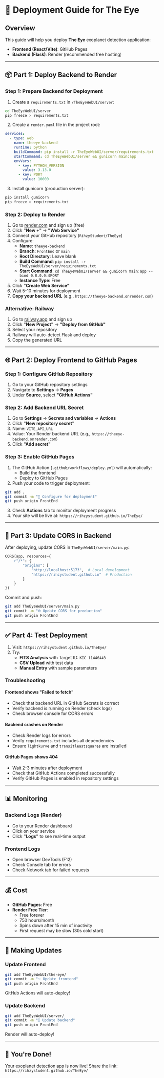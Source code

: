 # 🚀 Deployment Guide for The Eye

## Overview
This guide will help you deploy **The Eye** exoplanet detection application:
- **Frontend (React/Vite)**: GitHub Pages
- **Backend (Flask)**: Render (recommended free hosting)

---

## 📦 Part 1: Deploy Backend to Render

### Step 1: Prepare Backend for Deployment

1. Create a `requirements.txt` in `/TheEyeWebUI/server`:
```bash
cd TheEyeWebUI/server
pip freeze > requirements.txt
```

2. Create a `render.yaml` file in the project root:
```yaml
services:
  - type: web
    name: theeye-backend
    runtime: python
    buildCommand: pip install -r TheEyeWebUI/server/requirements.txt
    startCommand: cd TheEyeWebUI/server && gunicorn main:app
    envVars:
      - key: PYTHON_VERSION
        value: 3.13.0
      - key: PORT
        value: 10000
```

3. Install gunicorn (production server):
```bash
pip install gunicorn
pip freeze > requirements.txt
```

### Step 2: Deploy to Render

1. Go to [render.com](https://render.com) and sign up (free)
2. Click **"New +"** → **"Web Service"**
3. Connect your GitHub repository (`RihzyStudent/TheEye`)
4. Configure:
   - **Name**: `theeye-backend`
   - **Branch**: `FrontEnd` or `main`
   - **Root Directory**: Leave blank
   - **Build Command**: `pip install -r TheEyeWebUI/server/requirements.txt`
   - **Start Command**: `cd TheEyeWebUI/server && gunicorn main:app --bind 0.0.0.0:$PORT`
   - **Instance Type**: Free
5. Click **"Create Web Service"**
6. Wait 5-10 minutes for deployment
7. **Copy your backend URL** (e.g., `https://theeye-backend.onrender.com`)

### Alternative: Railway

1. Go to [railway.app](https://railway.app) and sign up
2. Click **"New Project"** → **"Deploy from GitHub"**
3. Select your repository
4. Railway will auto-detect Flask and deploy
5. Copy the generated URL

---

## 🌐 Part 2: Deploy Frontend to GitHub Pages

### Step 1: Configure GitHub Repository

1. Go to your GitHub repository settings
2. Navigate to **Settings** → **Pages**
3. Under **Source**, select **"GitHub Actions"**

### Step 2: Add Backend URL Secret

1. Go to **Settings** → **Secrets and variables** → **Actions**
2. Click **"New repository secret"**
3. Name: `VITE_API_URL`
4. Value: Your Render backend URL (e.g., `https://theeye-backend.onrender.com`)
5. Click **"Add secret"**

### Step 3: Enable GitHub Pages

1. The GitHub Action (`.github/workflows/deploy.yml`) will automatically:
   - Build the frontend
   - Deploy to GitHub Pages
2. Push your code to trigger deployment:
```bash
git add .
git commit -m "🚀 Configure for deployment"
git push origin FrontEnd
```

3. Check **Actions** tab to monitor deployment progress
4. Your site will be live at: `https://rihzystudent.github.io/TheEye/`

---

## 🔧 Part 3: Update CORS in Backend

After deploying, update CORS in `TheEyeWebUI/server/main.py`:

```python
CORS(app, resources={
    r"/*": {
        "origins": [
            "http://localhost:5173",  # Local development
            "https://rihzystudent.github.io"  # Production
        ]
    }
})
```

Commit and push:
```bash
git add TheEyeWebUI/server/main.py
git commit -m "🌐 Update CORS for production"
git push origin FrontEnd
```

---

## ✅ Part 4: Test Deployment

1. Visit: `https://rihzystudent.github.io/TheEye/`
2. Try:
   - **FITS Analysis** with Target ID: `KIC 11446443`
   - **CSV Upload** with test data
   - **Manual Entry** with sample parameters

### Troubleshooting

#### Frontend shows "Failed to fetch"
- Check that backend URL in GitHub Secrets is correct
- Verify backend is running on Render (check logs)
- Check browser console for CORS errors

#### Backend crashes on Render
- Check Render logs for errors
- Verify `requirements.txt` includes all dependencies
- Ensure `lightkurve` and `transitleastsquares` are installed

#### GitHub Pages shows 404
- Wait 2-3 minutes after deployment
- Check that GitHub Actions completed successfully
- Verify GitHub Pages is enabled in repository settings

---

## 📊 Monitoring

### Backend Logs (Render)
- Go to your Render dashboard
- Click on your service
- Click **"Logs"** to see real-time output

### Frontend Logs
- Open browser DevTools (F12)
- Check Console tab for errors
- Check Network tab for failed requests

---

## 💰 Cost

- **GitHub Pages**: Free
- **Render Free Tier**: 
  - Free forever
  - 750 hours/month
  - Spins down after 15 min of inactivity
  - First request may be slow (30s cold start)

---

## 🔄 Making Updates

### Update Frontend
```bash
git add TheEyeWebUI/the-eye/
git commit -m "✨ Update frontend"
git push origin FrontEnd
```
GitHub Actions will auto-deploy!

### Update Backend
```bash
git add TheEyeWebUI/server/
git commit -m "🔧 Update backend"
git push origin FrontEnd
```
Render will auto-deploy!

---

## 🎉 You're Done!

Your exoplanet detection app is now live! Share the link:
`https://rihzystudent.github.io/TheEye/`

